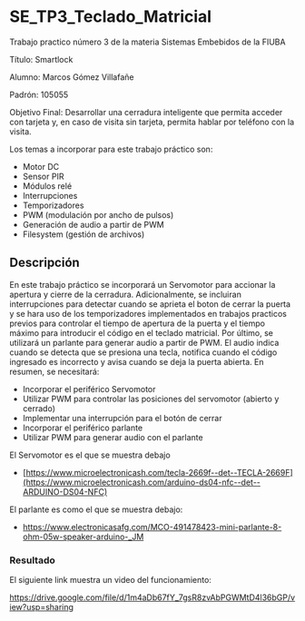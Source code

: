 # SE_TP3_Teclado_Matricial
Trabajo practico número 3 de la materia Sistemas Embebidos de la FIUBA

Título: Smartlock

Alumno: Marcos Gómez Villafañe

Padrón: 105055

Objetivo Final: Desarrollar una cerradura inteligente que permita acceder con tarjeta y, en caso de visita sin tarjeta, permita hablar por teléfono con la visita.

Los temas a incorporar para este trabajo práctico son:
- Motor DC
- Sensor PIR
- Módulos relé
- Interrupciones 
- Temporizadores 
- PWM (modulación por ancho de pulsos)
- Generación de audio a partir de PWM
- Filesystem (gestión de archivos)
  
## Descripción
En este trabajo práctico se incorporará un Servomotor para accionar la apertura y cierre de la cerradura. 
Adicionalmente, se incluiran interrupciones para detectar cuando se aprieta el boton de cerrar la puerta y se hara uso de los temporizadores implementados en trabajos practicos previos para controlar el tiempo de apertura de la puerta y el tiempo máximo para introducir el código en el teclado matricial.
Por último, se utilizará un parlante para generar audio a partir de PWM. El audio indica cuando se detecta que se presiona una tecla, notifica cuando el código ingresado es incorrecto y avisa cuando se deja la puerta abierta.
En resumen, se necesitará:
- Incorporar el periférico Servomotor 
- Utilizar PWM para controlar las posiciones del servomotor (abierto y cerrado)
- Implementar una interrupción para el botón de cerrar
- Incorporar el periférico parlante
- Utilizar PWM para generar audio con el parlante
  
El Servomotor es el que se muestra debajo
- [https://www.microelectronicash.com/tecla-2669f--det--TECLA-2669F](https://www.microelectronicash.com/arduino-ds04-nfc--det--ARDUINO-DS04-NFC)
  
El parlante es como el que se muestra debajo:
- https://www.electronicasafg.com/MCO-491478423-mini-parlante-8-ohm-05w-speaker-arduino-_JM
  

### Resultado
El siguiente link muestra un video del funcionamiento:

https://drive.google.com/file/d/1m4aDb67fY_7gsR8zvAbPGWMtD4l36bGP/view?usp=sharing


